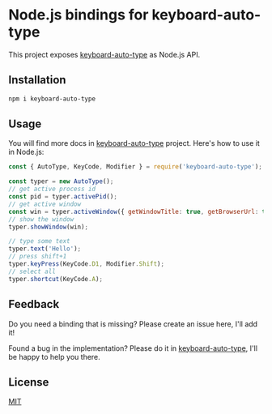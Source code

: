 # Node.js bindings for keyboard-auto-type

This project exposes [keyboard-auto-type](https://github.com/antelle/keyboard-auto-type) as Node.js API.

## Installation

```sh
npm i keyboard-auto-type
```

## Usage

You will find more docs in [keyboard-auto-type](https://github.com/antelle/keyboard-auto-type#usage) project. Here's how to use it in Node.js:

```js
const { AutoType, KeyCode, Modifier } = require('keyboard-auto-type');

const typer = new AutoType();
// get active process id
const pid = typer.activePid();
// get active window
const win = typer.activeWindow({ getWindowTitle: true, getBrowserUrl: true });
// show the window
typer.showWindow(win);

// type some text
typer.text('Hello');
// press shift+1
typer.keyPress(KeyCode.D1, Modifier.Shift);
// select all
typer.shortcut(KeyCode.A);
```

## Feedback

Do you need a binding that is missing? Please create an issue here, I'll add it!

Found a bug in the implementation? Please do it in [keyboard-auto-type](https://github.com/antelle/keyboard-auto-type), I'll be happy to help you there.

## License

[MIT](LICENSE)
